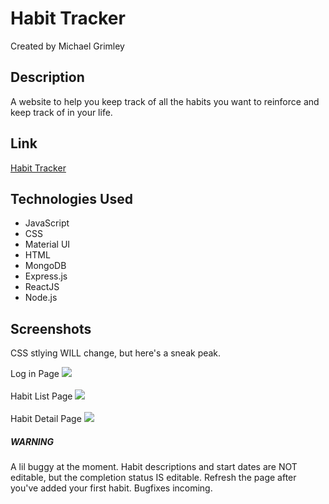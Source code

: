 # Habit Tracker
Created by Michael Grimley

## Description
A website to help you keep track of all the habits you want to reinforce and keep track of in your life. 

## Link
[Habit Tracker](http://habittracker.herokuapp.com/habits)

## Technologies Used
<ul>
    <li>JavaScript</li>
    <li>CSS</li>
    <li>Material UI</li>
    <li>HTML</li>
    <li>MongoDB</li>
    <li>Express.js</li>
    <li>ReactJS</li>
    <li>Node.js</li>
</ul>

## Screenshots
CSS stlying WILL change, but here's a sneak peak.

Log in Page
<img src="https://i.imgur.com/CzzppFl.png">
<br />
<br />
Habit List Page
<img src="https://i.imgur.com/cl6dgkK.png">
<br />
<br />
Habit Detail Page
<img src="https://i.imgur.com/4DA2vJx.png">

##### WARNING
A lil buggy at the moment. Habit descriptions and start dates are NOT editable, but the completion status IS editable. Refresh the page after you've added your first habit. Bugfixes incoming. 